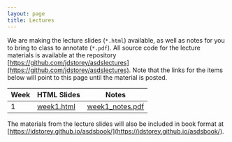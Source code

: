 ```yaml
---
layout: page
title: Lectures
---
```


We are making the lecture slides (`*.html`) available, as well as notes for you to bring to class to annotate (`*.pdf`).  All source code for the lecture materials is available at the repository [https://github.com/jdstorey/asdslectures](https://github.com/jdstorey/asdslectures).  Note that the links for the items below will point to this page until the material is posted.


Week | HTML Slides | Notes
-----|-------------| -----
1 | [week1.html]() | [week1_notes.pdf]()


The materials from the lecture slides will also be included in book format at [https://jdstorey.github.io/asdsbook/](https://jdstorey.github.io/asdsbook/).